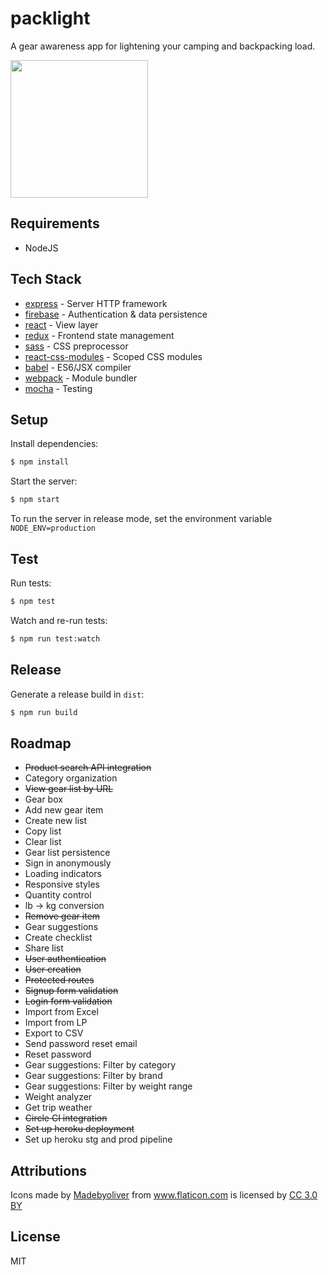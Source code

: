 # packlight

A gear awareness app for lightening your camping and backpacking load.

<img src='https://www.dropbox.com/s/yfatrdvor8hrqns/packlight.png?raw=1' width='220px'>

## Requirements

+ NodeJS

## Tech Stack

* [express](http://expressjs.com/) - Server HTTP framework
* [firebase](https://firebase.google.com) - Authentication & data persistence
* [react](https://facebook.github.io/react/) - View layer
* [redux](https://github.com/reactjs/redux) - Frontend state management
* [sass](http://sass-lang.com/) - CSS preprocessor
* [react-css-modules](https://github.com/gajus/react-css-modules) - Scoped CSS modules
* [babel](https://babeljs.io/) - ES6/JSX compiler
* [webpack](https://webpack.github.io/) - Module bundler
* [mocha](https://mochajs.org/) - Testing

## Setup

Install dependencies:

```sh
$ npm install
```

Start the server:

```sh
$ npm start
```

To run the server in release mode, set the environment variable `NODE_ENV=production`

## Test

Run tests:

```sh
$ npm test
```

Watch and re-run tests:

```sh
$ npm run test:watch
```

## Release

Generate a release build in `dist`:

```sh
$ npm run build
```

## Roadmap

+ ~~Product search API integration~~
+ Category organization
+ ~~View gear list by URL~~
+ Gear box
+ Add new gear item
+ Create new list
+ Copy list
+ Clear list
+ Gear list persistence
+ Sign in anonymously
+ Loading indicators
+ Responsive styles
+ Quantity control
+ lb -> kg conversion
+ ~~Remove gear item~~
+ Gear suggestions
+ Create checklist
+ Share list
+ ~~User authentication~~
+ ~~User creation~~
+ ~~Protected routes~~
+ ~~Signup form validation~~
+ ~~Login form validation~~
+ Import from Excel
+ Import from LP
+ Export to CSV
+ Send password reset email
+ Reset password
+ Gear suggestions: Filter by category
+ Gear suggestions: Filter by brand
+ Gear suggestions: Filter by weight range
+ Weight analyzer
+ Get trip weather
+ ~~Circle CI integration~~
+ ~~Set up heroku deployment~~
+ Set up heroku stg and prod pipeline

## Attributions

<div>Icons made by <a href="http://www.flaticon.com/authors/madebyoliver" title="Madebyoliver">Madebyoliver</a> from <a href="http://www.flaticon.com" title="Flaticon">www.flaticon.com</a> is licensed by <a href="http://creativecommons.org/licenses/by/3.0/" title="Creative Commons BY 3.0" target="_blank">CC 3.0 BY</a></div>

## License

MIT
